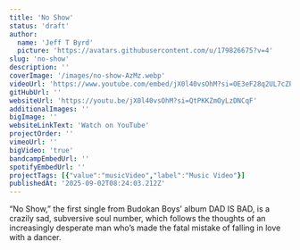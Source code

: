 ```yaml
---
title: 'No Show'
status: 'draft'
author:
  name: 'Jeff T Byrd'
  picture: 'https://avatars.githubusercontent.com/u/179826675?v=4'
slug: 'no-show'
description: ''
coverImage: '/images/no-show-AzMz.webp'
videoUrl: 'https://www.youtube.com/embed/jX0l40vsOhM?si=OE3eF28q2UL7cZPt'
gitHubUrl: ''
websiteUrl: 'https://youtu.be/jX0l40vsOhM?si=QtPKKZmOyLzDNCqF'
additionalImages: ''
bigImage: ''
websiteLinkText: 'Watch on YouTube'
projectOrder: ''
vimeoUrl: ''
bigVideo: 'true'
bandcampEmbedUrl: ''
spotifyEmbedUrl: ''
projectTags: [{"value":"musicVideo","label":"Music Video"}]
publishedAt: '2025-09-02T08:24:03.212Z'
---
```


“No Show,” the first single from Budokan Boys’ album DAD IS BAD, is a crazily sad,  subversive soul number, which follows the thoughts of an increasingly desperate man who’s made the fatal mistake of falling in love with a dancer.